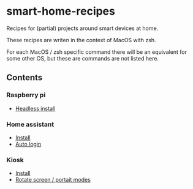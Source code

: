 # smart-home-recipes

Recipes for (partial) projects around smart devices at home.

These recipes are writen in the context of MacOS with zsh.

For each MacOS / zsh specific command there will be an equivalent for some other OS,  but these are commands are not listed here.

## Contents

### Raspberry pi

- [Headless install](raspberry-pi/headless-install-pi.md)

### Home assistant

- [Install](home-assistant/home-assistant-install.md)
- [Auto login](home-assistant/auto-login-browser.md)

### Kiosk

- [Install](kiosk/kiosk-mode.md)
- [Rotate screen / portait modes](kiosk/rotate-screen.md)
